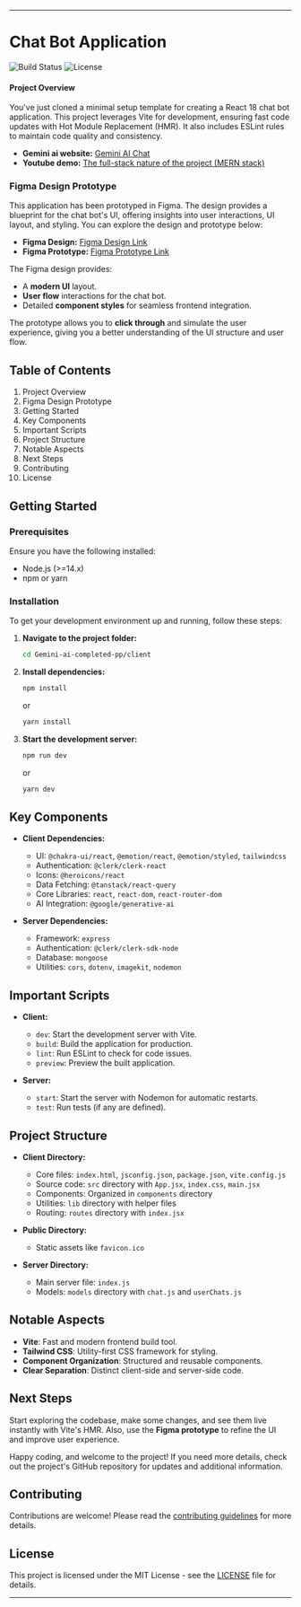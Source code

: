 

---

# Chat Bot Application

![Build Status](https://img.shields.io/badge/build-passing-brightgreen)
![License](https://img.shields.io/badge/license-MIT-blue)

#### **Project Overview**
You've just cloned a minimal setup template for creating a React 18 chat bot application. This project leverages Vite for development, ensuring fast code updates with Hot Module Replacement (HMR). It also includes ESLint rules to maintain code quality and consistency.
- **Gemini ai website:** [Gemini AI Chat](https://gemini-ai-930l.onrender.com/)
- **Youtube demo:** [The full-stack nature of the project (MERN stack)](https://www.youtube.com/watch?v=dv9UR1WHQX8)


### Figma Design Prototype
This application has been prototyped in Figma. The design provides a blueprint for the chat bot's UI, offering insights into user interactions, UI layout, and styling. You can explore the design and prototype below:

- **Figma Design:** [Figma Design Link](https://www.figma.com/design/MBqLRGrEx3zp6kyz3E2oqK/Gemini-Ai-chat?node-id=0-1&t=PnnmAGjQf6gDskRx-1)
- **Figma Prototype:** [Figma Prototype Link](https://www.figma.com/proto/MBqLRGrEx3zp6kyz3E2oqK/Gemini-Ai-chat?node-id=5-246&node-type=canvas&t=qLfA7JUrR4IeW58s-1&scaling=scale-down&content-scaling=fixed&page-id=0%3A1&starting-point-node-id=5%3A246)

The Figma design provides:
- A **modern UI** layout.
- **User flow** interactions for the chat bot.
- Detailed **component styles** for seamless frontend integration.

The prototype allows you to **click through** and simulate the user experience, giving you a better understanding of the UI structure and user flow.

## Table of Contents
1. Project Overview
2. Figma Design Prototype
3. Getting Started
4. Key Components
5. Important Scripts
6. Project Structure
7. Notable Aspects
8. Next Steps
9. Contributing
10. License

## Getting Started

### Prerequisites
Ensure you have the following installed:
- Node.js (>=14.x)
- npm or yarn

### Installation
To get your development environment up and running, follow these steps:

1. **Navigate to the project folder:**
   ```sh
   cd Gemini-ai-completed-pp/client
   ```

2. **Install dependencies:**
   ```sh
   npm install
   ```
   or
   ```sh
   yarn install
   ```

3. **Start the development server:**
   ```sh
   npm run dev
   ```
   or
   ```sh
   yarn dev
   ```

## Key Components
- **Client Dependencies:**
  - UI: `@chakra-ui/react`, `@emotion/react`, `@emotion/styled`, `tailwindcss`
  - Authentication: `@clerk/clerk-react`
  - Icons: `@heroicons/react`
  - Data Fetching: `@tanstack/react-query`
  - Core Libraries: `react`, `react-dom`, `react-router-dom`
  - AI Integration: `@google/generative-ai`

- **Server Dependencies:**
  - Framework: `express`
  - Authentication: `@clerk/clerk-sdk-node`
  - Database: `mongoose`
  - Utilities: `cors`, `dotenv`, `imagekit`, `nodemon`

## Important Scripts
- **Client:**
  - `dev`: Start the development server with Vite.
  - `build`: Build the application for production.
  - `lint`: Run ESLint to check for code issues.
  - `preview`: Preview the built application.

- **Server:**
  - `start`: Start the server with Nodemon for automatic restarts.
  - `test`: Run tests (if any are defined).

## Project Structure
- **Client Directory:**
  - Core files: `index.html`, `jsconfig.json`, `package.json`, `vite.config.js`
  - Source code: `src` directory with `App.jsx`, `index.css`, `main.jsx`
  - Components: Organized in `components` directory
  - Utilities: `lib` directory with helper files
  - Routing: `routes` directory with `index.jsx`

- **Public Directory:**
  - Static assets like `favicon.ico`

- **Server Directory:**
  - Main server file: `index.js`
  - Models: `models` directory with `chat.js` and `userChats.js`

## Notable Aspects
- **Vite**: Fast and modern frontend build tool.
- **Tailwind CSS**: Utility-first CSS framework for styling.
- **Component Organization**: Structured and reusable components.
- **Clear Separation**: Distinct client-side and server-side code.

## Next Steps
Start exploring the codebase, make some changes, and see them live instantly with Vite's HMR. Also, use the **Figma prototype** to refine the UI and improve user experience. 

Happy coding, and welcome to the project! If you need more details, check out the project's GitHub repository for updates and additional information.

## Contributing
Contributions are welcome! Please read the [contributing guidelines](CONTRIBUTING.md) for more details.

## License
This project is licensed under the MIT License - see the [LICENSE](LICENSE) file for details.

---
